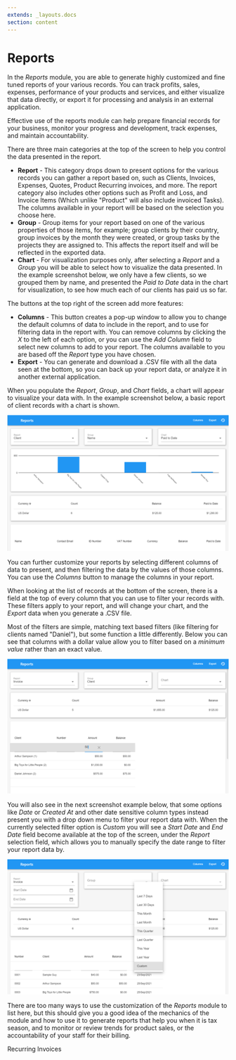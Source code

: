 ```yaml
---
extends: _layouts.docs
section: content
---
```


# Reports

In the *Reports* module, you are able to generate highly customized and fine tuned reports of your various records.  You can track profits, sales, expenses, performance of your products and services, and either visualize that data directly, or export it for processing and analysis in an external application.  

Effective use of the reports module can help prepare financial records for your business, monitor your progress and development, track expenses, and maintain accountability.  

There are three main categories at the top of the screen to help you control the data presented in the report.

* **Report** - This category drops down to present options for the various records you can gather a report based on, such as Clients, Invoices, Expenses, Quotes, Product Recurring invoices, and more.  The report category also includes other options such as Profit and Loss, and Invoice Items (Which unlike "Product" will also include invoiced Tasks).  The columns available in your report will be based on the selection you choose here.
* **Group** - Group items for your report based on one of the various properties of those items, for example; group clients by their country, group invoices by the month they were created, or group tasks by the projects they are assigned to.  This affects the report itself and will be reflected in the exported data.
* **Chart** - For visualization purposes only, after selecting a *Report* and a *Group* you will be able to select how to visualize the data presented.  In the example screenshot below, we only have a few clients, so we grouped them by name, and presented the *Paid to Date* data in the chart for visualization, to see how much each of our clients has paid us so far.

The buttons at the top right of the screen add more features:

* **Columns** - This button creates a pop-up window to allow you to change the default columns of data to include in the report, and to use for filtering data in the report with.  You can remove columns by clicking the *X* to the left of each option, or you can use the *Add Column* field to select new columns to add to your report.  The columns available to you are based off the *Report* type you have chosen.  
* **Export** - You can generate and download a .CSV file with all the data seen at the bottom, so you can back up your report data, or analyze it in another external application.

When you populate the *Report*, *Group*, and *Chart* fields, a chart will appear to visualize your data with.  In the example screenshot below, a basic report of client records with a chart is shown.  

![alt text](/assets/images/reports/reports.png "Basic Report")

You can further customize your reports by selecting different columns of data to present, and then filtering the data by the values of those columns.  You can use the *Columns* button to manage the columns in your report.  

When looking at the list of records at the bottom of the screen, there is a field at the top of every column that you can use to filter your records with.  These filters apply to your report, and will change your chart, and the *Export* data when you generate a .CSV file.

Most of the filters are simple, matching text based filters (like filtering for clients named "Daniel"), but some function a little differently.  Below you can see that columns with a dollar value allow you to filter based on a *minimum value* rather than an exact value.

![alt text](/assets/images/reports/filter-minimum-value.png "Filter by Minimum Value")

You will also see in the next screenshot example below, that some options like *Date* or *Created At* and other date sensitive column types instead present you with a drop down menu to filter your report data with.  When the currently selected filter option is *Custom* you will see a *Start Date* and *End Date* field become available at the top of the screen, under the *Report* selection field, which allows you to manually specify the date range to filter your report data by.

![alt text](/assets/images/reports/filter-date.png "Filter by Date")

There are too many ways to use the customization of the *Reports* module to list here, but this should give you a good idea of the mechanics of the module and how to use it to generate reports that help you when it is tax season, and to monitor or review trends for product sales, or the accountability of your staff for their billing.

<x-next url=/docs/recurring-invoices>Recurring Invoices</x-next>

